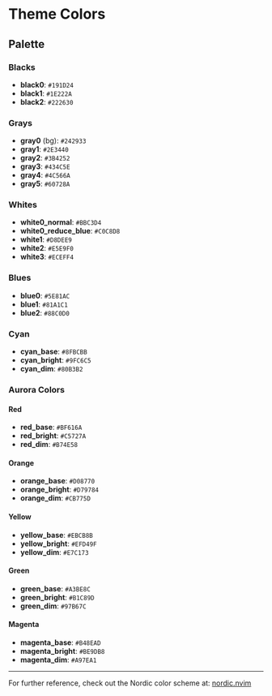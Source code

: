 # Theme Colors

## Palette

### Blacks
- **black0**: `#191D24`
- **black1**: `#1E222A`
- **black2**: `#222630`

### Grays
- **gray0** (bg): `#242933`
- **gray1**: `#2E3440`
- **gray2**: `#3B4252`
- **gray3**: `#434C5E`
- **gray4**: `#4C566A`
- **gray5**: `#60728A`

### Whites
- **white0_normal**: `#BBC3D4`
- **white0_reduce_blue**: `#C0C8D8`
- **white1**: `#D8DEE9`
- **white2**: `#E5E9F0`
- **white3**: `#ECEFF4`

### Blues
- **blue0**: `#5E81AC`
- **blue1**: `#81A1C1`
- **blue2**: `#88C0D0`

### Cyan
- **cyan_base**: `#8FBCBB`
- **cyan_bright**: `#9FC6C5`
- **cyan_dim**: `#80B3B2`

### Aurora Colors
#### Red
- **red_base**: `#BF616A`
- **red_bright**: `#C5727A`
- **red_dim**: `#B74E58`

#### Orange
- **orange_base**: `#D08770`
- **orange_bright**: `#D79784`
- **orange_dim**: `#CB775D`

#### Yellow
- **yellow_base**: `#EBCB8B`
- **yellow_bright**: `#EFD49F`
- **yellow_dim**: `#E7C173`

#### Green
- **green_base**: `#A3BE8C`
- **green_bright**: `#B1C89D`
- **green_dim**: `#97B67C`

#### Magenta
- **magenta_base**: `#B48EAD`
- **magenta_bright**: `#BE9DB8`
- **magenta_dim**: `#A97EA1`

---

For further reference, check out the Nordic color scheme at: [nordic.nvim](https://github.com/AlexvZyl/nordic.nvim/blob/main/lua/nordic/colors/nordic.lua)

